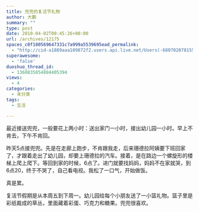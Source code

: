```yaml
---
title: 兜兜的复活节礼物
author: 大鹏
summary: ""
type: post
date: 2010-04-02T00:45:26+00:00
url: /archives/12175
spaces_c0f180569647331c7a999a5539695ead_permalink:
  - "http://cid-a1889aaa109872f2.users.api.live.net/Users(-6807020781556960526)/Blogs('A1889AAA109872F2!102')/Entries('A1889AAA109872F2!1023')?authkey=7T08dKQfQ0s%24"
superawesome:
  - 'false'
duoshuo_thread_id:
  - 1360835854884405394
views:
  - 4
categories:
  - 未分类
tags:
  - 生活

---
```

<div id="msgcns!A1889AAA109872F2!1023" class="bvMsg">
  最近接送兜兜，一般要花上两小时：送出家门一小时，接出幼儿园一小时。早上不肯去，下午不肯回。</p> 
  
  <p>
    昨天5点接兜兜。先是在走廊上跑步，不肯跟我走，后来珊德拉阿姨要下班回家了，才跟着走出了幼儿园，却要上珊德拉的汽车。接着，是在路边一个螺旋形的楼梯上爬上爬下。等回到家的时候，6点了。进门就要找妈妈，妈妈不在家就哭，到6点20，终于不哭了，自己看电视。我松了一口气，开始做饭。
  </p>
  
  <p>
    真是累。
  </p>
  
  <p>
    复活节假期是从本周五到下周一。幼儿园给每个小朋友送了一小篮礼物。篮子里是彩纸裁成的草丛，里面藏着彩蛋、巧克力和糖果。兜兜很喜欢。<br /><a href="http://pengzhaoblog.files.wordpress.com/2010/04/r0012659.jpg?w=300" rel="WLPP;url=http://pengzhaoblog.files.wordpress.com/2010/04/r0012659.jpg?w=300" target="_blank"><img alt="" src="http://pengzhaoblog.files.wordpress.com/2010/04/r0012659.jpg?w=300" /></a></div>
